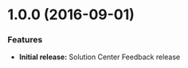 <a name="1.0.0"></a>
# 1.0.0 (2016-09-01)


### Features

* **Initial release:** Solution Center Feedback release



